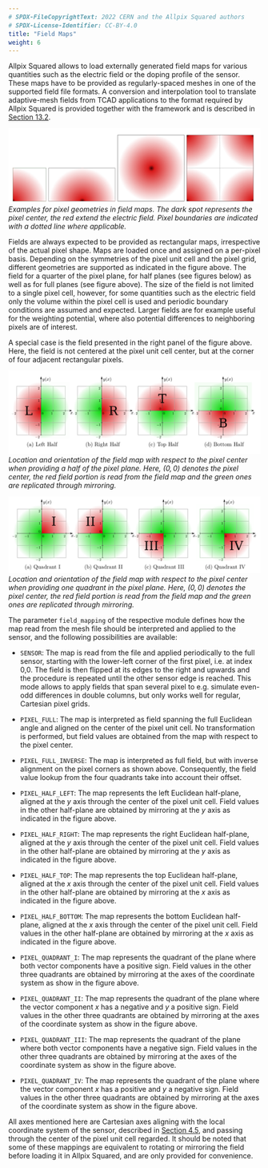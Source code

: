 ```yaml
---
# SPDX-FileCopyrightText: 2022 CERN and the Allpix Squared authors
# SPDX-License-Identifier: CC-BY-4.0
title: "Field Maps"
weight: 6
---
```


Allpix Squared allows to load externally generated field maps for various quantities such as the electric field or the doping
profile of the sensor. These maps have to be provided as regularly-spaced meshes in one of the supported field file formats.
A conversion and interpolation tool to translate adaptive-mesh fields from TCAD applications to the format required by Allpix
Squared is provided together with the framework and is described in [Section 13.2](../13_additional/mesh_converter.md).

![](./maps_types.png)\
*Examples for pixel geometries in field maps. The dark spot represents the pixel center, the red extend the electric field.
Pixel boundaries are indicated with a dotted line where applicable.*

Fields are always expected to be provided as rectangular maps, irrespective of the actual pixel shape.
Maps are loaded once and assigned on a per-pixel basis.
Depending on the symmetries of the pixel unit cell and the pixel grid, different geometries are supported as indicated in the
figure above. The field for a quarter of the pixel plane, for half planes (see figures below) as well as for full planes
(see figure above). The size of the field is not limited to a single pixel cell, however, for some quantities such as the
electric field only the volume within the pixel cell is used and periodic boundary conditions are assumed and expected.
Larger fields are for example useful for the weighting potential, where also potential differences to neighboring pixels
are of interest.

A special case is the field presented in the right panel of the figure above. Here, the field is not centered at the pixel
unit cell center, but at the corner of four adjacent rectangular pixels.

![](./maps_half.png)\
*Location and orientation of the field map with respect to the pixel center when providing a half of the pixel plane. Here,
$`(0,0)`$ denotes the pixel center, the red field portion is read from the field map and the green ones are replicated
through mirroring.*

![](./maps_quadrant.png)\
*Location and orientation of the field map with respect to the pixel center when providing one quadrant in the pixel plane.
Here, $`(0,0)`$ denotes the pixel center, the red field portion is read from the field map and the green ones are replicated
through mirroring.*


The parameter `field_mapping` of the respective module defines how the map read from the mesh file should be interpreted and
applied to the sensor, and the following possibilities are available:

- `SENSOR`:
  The map is read from the file and applied periodically to the full sensor, starting with the lower-left corner of the first
  pixel, i.e. at index 0,0. The field is then flipped at its edges to the right and upwards and the procedure is repeated
  until the other sensor edge is reached. This mode allows to apply fields that span several pixel to e.g. simulate even-odd
  differences in double columns, but only works well for regular, Cartesian pixel grids.

- `PIXEL_FULL`:
  The map is interpreted as field spanning the full Euclidean angle and aligned on the center of the pixel unit cell. No
  transformation is performed, but field values are obtained from the map with respect to the pixel center.

- `PIXEL_FULL_INVERSE`:
  The map is interpreted as full field, but with inverse alignment on the pixel corners as shown above. Consequently, the
  field value lookup from the four quadrants take into account their offset.

- `PIXEL_HALF_LEFT`:
  The map represents the left Euclidean half-plane, aligned at the $`y`$ axis through the center of the pixel unit cell.
  Field values in the other half-plane are obtained by mirroring at the $`y`$ axis as indicated in the figure above.

- `PIXEL_HALF_RIGHT`:
  The map represents the right Euclidean half-plane, aligned at the $`y`$ axis through the center of the pixel unit cell.
  Field values in the other half-plane are obtained by mirroring at the $`y`$ axis as indicated in the figure above.

- `PIXEL_HALF_TOP`:
  The map represents the top Euclidean half-plane, aligned at the $`x`$ axis through the center of the pixel unit cell. Field
  values in the other half-plane are obtained by mirroring at the $`x`$ axis as indicated in the figure above.

- `PIXEL_HALF_BOTTOM`:
  The map represents the bottom Euclidean half-plane, aligned at the $`x`$ axis through the center of the pixel unit cell.
  Field values in the other half-plane are obtained by mirroring at the $`x`$ axis as indicated in the figure above.

- `PIXEL_QUADRANT_I`:
  The map represents the quadrant of the plane where both vector components have a positive sign. Field values in the other
  three quadrants are obtained by mirroring at the axes of the coordinate system as show in the figure above.

- `PIXEL_QUADRANT_II`:
  The map represents the quadrant of the plane where the vector component $`x`$ has a negative and $`y`$ a positive sign.
  Field values in the other three quadrants are obtained by mirroring at the axes of the coordinate system as show in the
  figure above.

- `PIXEL_QUADRANT_III`:
  The map represents the quadrant of the plane where both vector components have a negative sign. Field values in the other
  three quadrants are obtained by mirroring at the axes of the coordinate system as show in the figure above.

- `PIXEL_QUADRANT_IV`:
  The map represents the quadrant of the plane where the vector component $`x`$ has a positive and $`y`$ a negative sign.
  Field values in the other three quadrants are obtained by mirroring at the axes of the coordinate system as show in the
  figure above.


All axes mentioned here are Cartesian axes aligning with the local coordinate system of the sensor, described in
[Section 4.5](./05_geometry_detectors.md#coordinate-systems), and passing through the center of the pixel unit cell regarded.
It should be noted that some of these mappings are equivalent to rotating or mirroring the field before loading it in
Allpix Squared, and are only provided for convenience.
